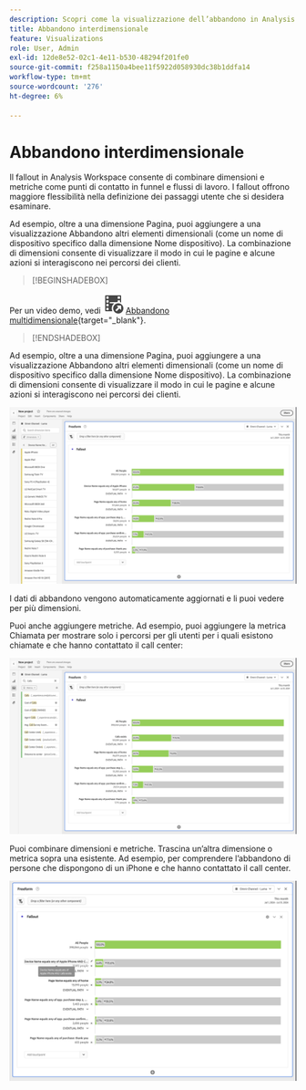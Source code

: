 ```yaml
---
description: Scopri come la visualizzazione dell’abbandono in Analysis Workspace consente di combinare dimensioni e metriche come punti di contatto in funnel e flussi di lavoro. Scopri in che modo questo offre maggiore flessibilità nella definizione dei passaggi utente che desideri esaminare.
title: Abbandono interdimensionale
feature: Visualizations
role: User, Admin
exl-id: 12de8e52-02c1-4e11-b530-48294f201fe0
source-git-commit: f258a1150a4bee11f5922d058930dc38b1ddfa14
workflow-type: tm+mt
source-wordcount: '276'
ht-degree: 6%

---
```


# Abbandono interdimensionale


Il fallout in Analysis Workspace consente di combinare dimensioni e metriche come punti di contatto in funnel e flussi di lavoro. I fallout offrono maggiore flessibilità nella definizione dei passaggi utente che si desidera esaminare.

Ad esempio, oltre a una dimensione Pagina, puoi aggiungere a una visualizzazione Abbandono altri elementi dimensionali (come un nome di dispositivo specifico dalla dimensione Nome dispositivo). La combinazione di dimensioni consente di visualizzare il modo in cui le pagine e alcune azioni si interagiscono nei percorsi dei clienti.

>[!BEGINSHADEBOX]

Per un video demo, vedi ![VideoCheckedOut](/help/assets/icons/VideoCheckedOut.svg) [Abbandono multidimensionale](https://video.tv.adobe.com/v/329408?quality=12&learn=on&captions=ita){target="_blank"}.

>[!ENDSHADEBOX]

Ad esempio, oltre a una dimensione Pagina, puoi aggiungere a una visualizzazione Abbandono altri elementi dimensionali (come un nome di dispositivo specifico dalla dimensione Nome dispositivo). La combinazione di dimensioni consente di visualizzare il modo in cui le pagine e alcune azioni si interagiscono nei percorsi dei clienti.

![La vista Tutte le visite mostra più dimensioni come punti di contatto.](assets/fallout-otherdimension.png)

I dati di abbandono vengono automaticamente aggiornati e li puoi vedere per più dimensioni.

Puoi anche aggiungere metriche. Ad esempio, puoi aggiungere la metrica Chiamata per mostrare solo i percorsi per gli utenti per i quali esistono chiamate e che hanno contattato il call center:

![La visualizzazione Tutte le visite mostra la metrica aggiunta: &quot;Foto condivisa&quot;.](assets/fallout-metrics.png)

Puoi combinare dimensioni e metriche. Trascina un’altra dimensione o metrica sopra una esistente. Ad esempio, per comprendere l’abbandono di persone che dispongono di un iPhone e che hanno contattato il call center.

![La vista Tutte le visite mostra il nome azione aggiunto: metrica Foto condivisa E condivisa.](assets/fallout-combined.png)
